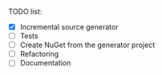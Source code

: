
TODO list:
- [X] Incremental source generator
- [ ] Tests
- [ ] Create NuGet from the generator project
- [ ] Refactoring
- [ ] Documentation
